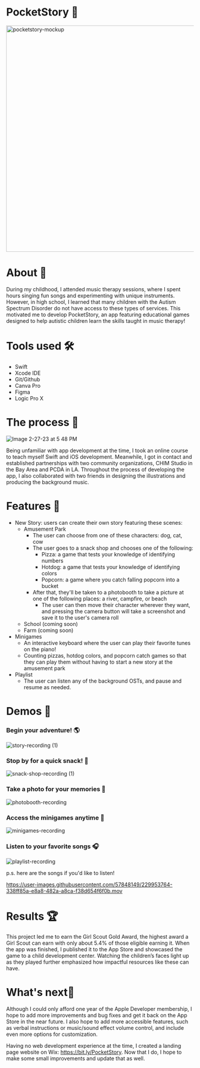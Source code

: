 # PocketStory 📖

<img width="608" alt="pocketstory-mockup" src="https://user-images.githubusercontent.com/57848149/221670610-f6cbfce9-d160-490b-aa92-5508b333f06e.png">

# About 📝
During my childhood, I attended music therapy sessions, where I spent hours singing fun songs and experimenting with unique instruments. However, in high school, I learned that many children with the Autism Spectrum Disorder do not have access to these types of services. This motivated me to develop PocketStory, an app featuring educational games designed to help autistic children learn the skills taught in music therapy!

# Tools used 🛠
* Swift
* Xcode IDE
* Git/Github
* Canva Pro
* Figma
* Logic Pro X


# The process 💬
![Image 2-27-23 at 5 48 PM](https://user-images.githubusercontent.com/57848149/221731933-8c647219-836b-47ca-b624-a4ce1822e7d4.jpg)


Being unfamiliar with app development at the time, I took an online course to teach myself Swift and iOS development. Meanwhile, I got in contact and established partnerships with two community organizations, CHIM Studio in the Bay Area and PCDA in LA. Throughout the process of developing the app, I also collaborated with two friends in designing the illustrations and producing the background music.

# Features 🧩
* New Story: users can create their own story featuring these scenes:
  - Amusement Park
    -  The user can choose from one of these characters: dog, cat, cow
    -  The user goes to a snack shop and chooses one of the following:
        -  Pizza: a game that tests your knowledge of identifying numbers
        -  Hotdog: a game that tests your knowledge of identifying colors
        -  Popcorn: a game where you catch falling popcorn into a bucket
    -  After that, they'll be taken to a photobooth to take a picture at one of the following places: a river, campfire, or beach
        -  The user can then move their character wherever they want, and pressing the camera button will take a screenshot and save it to the user's camera roll
  - School (coming soon)
  - Farm (coming soon)
* Minigames
  - An interactive keyboard where the user can play their favorite tunes on the piano!
  - Counting pizzas, hotdog colors, and popcorn catch games so that they can play them without having to start a new story at the amusement park
* Playlist
  - The user can listen any of the background OSTs, and pause and resume as needed.

# Demos 🎥

### Begin your adventure! 🌎
![story-recording (1)](https://user-images.githubusercontent.com/57848149/229950531-5c33aa48-cc42-4cb2-a190-ac7292d560c0.gif)

### Stop by for a quick snack! 🍕
![snack-shop-recording (1)](https://user-images.githubusercontent.com/57848149/229950475-34495424-6de5-49ce-bbe0-22bd16752010.gif)

### Take a photo for your memories 📸
![photobooth-recording](https://user-images.githubusercontent.com/57848149/229950630-ebbf9c78-ccf6-4cb8-a4e1-b89f80394636.gif)

### Access the minigames anytime 🎲
![minigames-recording](https://user-images.githubusercontent.com/57848149/229950728-3c01b756-45a9-414f-8cad-3c15bf685393.gif)

### Listen to your favorite songs 🎧
![playlist-recording](https://user-images.githubusercontent.com/57848149/229950789-cf2b46e2-9230-4cb5-84ce-eda276b8a947.gif)

p.s. here are the songs if you'd like to listen!


https://user-images.githubusercontent.com/57848149/229953764-338ff85a-e8a8-482a-a8ca-f38d654f6f0b.mov



# Results 🏆
This project led me to earn the Girl Scout Gold Award, the highest award a Girl Scout can earn with only about 5.4% of those eligible earning it. When the app was finished, I published it to the App Store and showcased the game to a child development center. Watching the children’s faces light up as they played further emphasized how impactful resources like these can have.

# What's next🔭

Although I could only afford one year of the Apple Developer membership, I hope to add more improvements and bug fixes and get it back on the App Store in the near future. I also hope to add more accessible features, such as verbal instructions or music/sound effect volume control, and include even more options for customization. 

Having no web development experience at the time, I created a landing page website on Wix: https://bit.ly/PocketStory. Now that I do, I hope to make some small improvements and update that as well.
